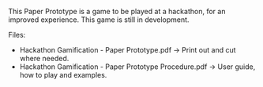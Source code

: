 This Paper Prototype is a game to be played at a hackathon, for an improved experience. 
This game is still in development.

Files:
- Hackathon Gamification - Paper Prototype.pdf -> Print out and cut where needed.
- Hackathon Gamification - Paper Prototype Procedure.pdf -> User guide, how to play and examples.

